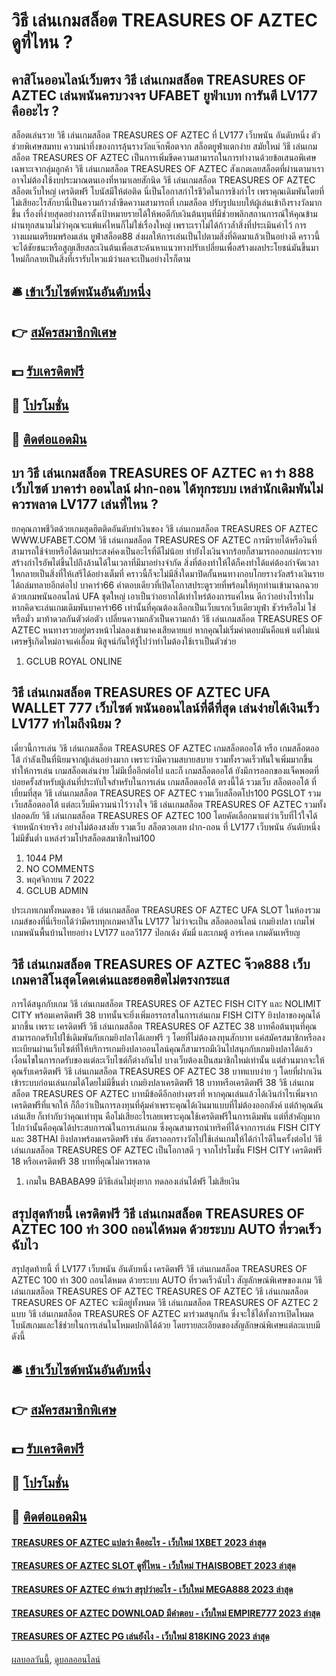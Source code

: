 # วิธี เล่นเกมสล็อต TREASURES OF AZTEC ดูที่ไหน ?
## คาสิโนออนไลน์เว็บตรง วิธี เล่นเกมสล็อต TREASURES OF AZTEC เล่นพนันครบวงจร UFABET ยูฟ่าเบท การันตี LV177 คืออะไร ?
สล็อตเล่นรวย วิธี เล่นเกมสล็อต TREASURES OF AZTEC ที่ LV177 เว็บพนัน อันดับหนึ่ง ตัวช่วยพิเศษสมทบ ความน่าทึ่งของการลุ้นรางวัลแจ๊กพ็อตจาก สล็อตยูฟ่าแตกง่าย สมัยใหม่ วิธี เล่นเกมสล็อต TREASURES OF AZTEC เป็นการเพิ่มขีดความสามารถในการทำงานด้วยข้อเสนอพิเศษเฉพาะเจากลุ่มลูกค้า วิธี เล่นเกมสล็อต TREASURES OF AZTEC สังเกตเลยสล็อตที่ผ่านตามาเราอาจไม่ต้องใช้งบประมาณตนเองที่หามาเลยสักนิด วิธี เล่นเกมสล็อต TREASURES OF AZTEC สล็อตเว็บใหญ่ เครดิตฟรี โบนัสมีให้ต่อติด นี่เป็นโอกาสกำไรชีวิตในการชิงกำไร เพราคุณเดิมพันโดยที่ไม่เสียอะไรสักบานี่เป็นความก้าวล้ำขีดความสามารถที่ เกมสล็อต ปรับรูปแบบให้ผู้เล่นเข้าถึงรางวัลมากขึ้น
เรื่องที่ง่ายสุดอย่างการตั้งเป้าหมายรายได้ให้พอดีกับเงินต้นทุนที่มีช่วยพลิกสถานการณ์ให้คุณข้ามผ่านทุกสนามไม่ว่าคุณจะแพ้แค่ไหนก็ไม่ใช่เรื่องใหญ่ เพราะเราไม่ได้ก้าวล้ำสิ่งที่ประเมินค่าไว้ การวางแผนเตรียมพร้อมเล่น ยููฟ่าสล็อต88 ส่งผลให้การเล่นเป็นไปตามสิ่งที่คิดมาแล้วเป็นอย่างดี คราวนี้จะได้ชัยชนะหรือสูญเสียสละเงินต้นเพื่อเสาะค้นหาแนวทางปรับเปลี่ยนเพื่อสร้างผลประโยชน์มันขึ้นมาใหม่ก็กลายเป็นสิ่งที่เรารับไหวแม้ว่าผลจะเป็นอย่างไรก็ตาม

## 🛎 [เข้าเว็บไซต์พนันอันดับหนึ่ง](https://bit.ly/3SdLNi2)
## 👉 [สมัครสมาชิกพิเศษ](https://bit.ly/3SdLNi2)
## 💵 [รับเครดิตฟรี](https://bit.ly/3dyRKHj)
## 👑 [โปรโมชั่น](https://bit.ly/3dyRKHj)
## 📱 [ติดต่อแอดมิน](https://bit.ly/3dyRKHj)

## บา วิธี เล่นเกมสล็อต TREASURES OF AZTEC คา ร่า 888 เว็บไซต์ บาคาร่า ออนไลน์ ฝาก-ถอน ได้ทุกระบบ เหล่านักเดิมพันไม่ควรพลาด LV177 เล่นที่ไหน ?
ยกคุณภาพชีวิตด้วยเกมสุดฮิตติดอันดับทำเงินของ วิธี เล่นเกมสล็อต TREASURES OF AZTEC WWW.UFABET.COM วิธี เล่นเกมสล็อต TREASURES OF AZTEC การมีรายได้หรืองินที่สามารถใช้จ่ายหรือได้ตามประสงค์คงเป็นอะไรที่ดีไม่น้อย ทำยังไงเงินจากร้อยก็สามารถออกแผ่กระจายสร้างกำไรอัพไต่ขึ้นไปถึงล้านได้ในเวลาที่มีมาอย่างจำกัด สิ่งที่ต้องทำให้ได้ก็คงทำได้แค่ต้องกำจัดเวลาใหกลายเป็นสิ่งที่ให้เสรีได้อย่างเต็มที่ คราวนี้ก็จะไม่มีสิ่งใดมาปิดกั้นหนทางกอบโกยรางวัลสร้างเงินรายได้ถล่มทลายอีกต่อไป บาคาร่า66 คำตอบเดียวที่เปิดโอกาสประตูรวยที่พร้อมให้ทุกท่านเข้ามาฉกฉวยด้วยเกมพนันออนไลน์ UFA ชุดใหญ่ เอาเป็นว่าอยากได้เท่าไหร่ต้องการแค่ไหน ดีกว่าอย่างไรทำไมหากคิดจะเล่นเกมเดิมพันบาคาร่า66 เท่านั้นที่คุณต้องเลือกเป็นเว็บแรกเว็บเดียวยูฟ่า ชัวร์หรือไม่ ใช่หรือมั่ว มาท้าดวลกันตัวต่อตัว เปลี่ยนความกลัวเป็นความกล้า วิธี เล่นเกมสล็อต TREASURES OF AZTEC หนทางรวยอยู่ตรงหน้าไม่ลองเข้ามาคงเสียดายแย่ หากคุณไม่เริ่มคำตอบมันคือแพ้ แต่ไม่แน่เศรษฐีเกิดใหม่อาจแค่เอื้อม พิสูจน์กันให้รู้ไปว่าทำไมต้องใช้เราเป็นตัวช่วย
1. GCLUB ROYAL ONLINE

## วิธี เล่นเกมสล็อต TREASURES OF AZTEC UFA WALLET 777 เว็บไซต์ พนันออนไลน์ที่ดีที่สุด เล่นง่ายได้เงินเร็ว LV177 ทำไมถึงนิยม ?
เดี๋ยวนี้การเล่น วิธี เล่นเกมสล็อต TREASURES OF AZTEC เกมสล็อตออโต้ หรือ เกมสล็อตออโต้ กำลังเป็นที่นิยมจากผู้เล่นอย่างมาก เพราะว่ามีความสบายสบาย รวมทั้งรวดเร็วทันใจเพิ่มมากขึ้น ทำให้การเล่น เกมสล็อตเล่นง่าย ไม่มีเบื่ออีกต่อไป และก็ เกมสล็อตออโต้ ยังมีการออกของแจ็คพอตที่บ่อยครั้งสำหรับผู้เล่นที่ประทับใจสำหรับในการเล่น เกมสล็อตออโต้ ตรงนี้ได้ รวมเว็บ สล็อตออโต้ ที่เยี่ยมที่สุด วิธี เล่นเกมสล็อต TREASURES OF AZTEC รวมเว็บสล็อตโปร100 PGSLOT รวมเว็บสล็อตออโต้ แต่ละเว็บมีความน่าไว้วางใจ วิธี เล่นเกมสล็อต TREASURES OF AZTEC รวมทั้งปลอดภัย วิธี เล่นเกมสล็อต TREASURES OF AZTEC 100 โดยคัดเลือกมาแต่ว่าเว็บที่ไว้ใจได้จ่ายหนักจ่ายจริง อย่างไม่ต้องสงสัย รวมเว็บ สล็อตวอเลท ฝาก-ถอน ที่ LV177 เว็บพนัน อันดับหนึ่ง ไม่มีขั้นต่ำ แหล่งร่วมโปรสล็อตสมาชิกใหม่100
1. 1044 PM
2. NO COMMENTS
3. พฤศจิกายน 7 2022
4. GCLUB ADMIN

ประเภทเกมทั้งหมดของ วิธี เล่นเกมสล็อต TREASURES OF AZTEC UFA SLOT ในห้องรวมเกมส์ของที่นี่เรียกได้ว่ามีครบทุกเกมคาสิโน LV177 ไม่ว่าจะเป็น สล็อตออนไลน์ เกมยิงปลา เกมไพ่ เกมพนันพื้นบ้านไทยอย่าง LV177 แอลวี177 ป๊อกเด้ง ดัมมี่ และเกมตู้ อาร์เคด เกมดันเหรียญ

## วิธี เล่นเกมสล็อต TREASURES OF AZTEC จ๊วด888 เว็บเกมคาสิโนสุดโดดเด่นและฮอตฮิตไม่ตรงกระแส
การได้สนุกกับเกม วิธี เล่นเกมสล็อต TREASURES OF AZTEC FISH CITY และ NOLIMIT CITY พร้อมเครดิตฟรี 38 บาทนั้นจะยิ่งเพิ่มอรรถรสในการเล่นเกม FISH CITY ยิงปลาของคุณได้มากขึ้น เพราะ เครดิตฟรี วิธี เล่นเกมสล็อต TREASURES OF AZTEC 38 บาทคือต้นทุนที่คุณสามารถกดรับไปใช้เดิมพันกับเกมยิงปลาได้เลยฟรี ๆ โดยที่ไม่ต้องลงทุนสักบาท แค่สมัครสมาชิกหรือลงทะเบียนผ่านเว็บไซต์ที่ให้บริการเกมยิงปลาออนไลน์คุณก็สามารถมีเงินไปสนุกกับเกมยิงปลาได้แล้ว เงื่อนไขในการกดรับของแต่ละเว็บไซต์ก็ต่างกันไป บางเว็บต้องเป็นสมาชิกใหม่เท่านั้น แต่ส่วนมากจะให้คุณรับเครดิตฟรี วิธี เล่นเกมสล็อต TREASURES OF AZTEC 38 บาทแบบง่าย ๆ โดยที่ฝากเงินเข้าระบบก่อนเล่นเกมได้โดยไม่มีขึ้นต่ำ
เกมยิงปลาเครดิตฟรี 18 บาทหรือเครดิตฟรี 38 วิธี เล่นเกมสล็อต TREASURES OF AZTEC บาทมีข้อดีอีกอย่างตรงที่ หากคุณเล่นแล้วได้เงินกำไรเพิ่มจากเครดิตฟรีที่แจกให้ ก็ถือว่าเป็นการลงทุนที่คุ้มค่าเพราะคุณได้เงินมาแบบที่ไม่ต้องออกตังค์ แต่ถ้าคุณดันเล่นเสีย ก็เท่ากับว่าคุณเท่าทุน คือไม่เสียอะไรเลยเพราะคุณใช้เครดิตฟรีในการเดิมพัน แต่ที่สำคัญมากไปกว่านั้นคือคุณได้ประสบการณ์ในการเล่นเกม ซึ่งคุณสามารถนำทริคที่ได้จากการเล่น FISH CITY และ 38THAI ยิงปลาพร้อมเครดิตฟรี เช่น อัตราออกรางวัลไปใช้เล่นเกมให้ได้กำไรดีในครั้งต่อไป วิธี เล่นเกมสล็อต TREASURES OF AZTEC เป็นโอกาสดี ๆ จากโปรโมชั่น FISH CITY เครดิตฟรี 18 หรือเครดิตฟรี 38 บาทที่คุณไม่ควรพลาด
1. เกมใน BABABA99 มีวิธีเล่นไม่ยุ่งยาก ทดลองเล่นได้ฟรี ไม่เสียเงิน

## สรุปสุดท้ายนี้ เครดิตฟรี วิธี เล่นเกมสล็อต TREASURES OF AZTEC 100 ทำ 300 ถอนได้หมด ด้วยระบบ AUTO ที่รวดเร็วฉับไว
สรุปสุดท้ายนี้ ที่ LV177 เว็บพนัน อันดับหนึ่ง เครดิตฟรี วิธี เล่นเกมสล็อต TREASURES OF AZTEC 100 ทำ 300 ถอนได้หมด ด้วยระบบ AUTO ที่รวดเร็วฉับไว สัญลักษณ์พิเศษของเกม วิธี เล่นเกมสล็อต TREASURES OF AZTEC TREASURES OF AZTEC วิธี เล่นเกมสล็อต TREASURES OF AZTEC จะมีอยู่ทั้งหมด วิธี เล่นเกมสล็อต TREASURES OF AZTEC 2 แบบ วิธี เล่นเกมสล็อต TREASURES OF AZTEC มาร่วมสนุกกัน ซึ่งจะใช้ได้ทั้งการเปิดโหมดโบนัสเกมและใช้ช่วยในการเล่นในโหมดปกติได้ด้วย โดยรายละเอียดของสัญลักษณ์พิเศษแต่ละแบบมีดังนี้

## 🛎 [เข้าเว็บไซต์พนันอันดับหนึ่ง](https://bit.ly/3SdLNi2)
## 👉 [สมัครสมาชิกพิเศษ](https://bit.ly/3SdLNi2)
## 💵 [รับเครดิตฟรี](https://bit.ly/3dyRKHj)
## 👑 [โปรโมชั่น](https://bit.ly/3dyRKHj)
## 📱 [ติดต่อแอดมิน](https://bit.ly/3dyRKHj)

#### [TREASURES OF AZTEC แปลว่า คืออะไร - เว็บใหม่ 1XBET 2023 ล่าสุด](https://atom.io/themes/treasures%20of%20aztec%20แปลว่า%20คืออะไร%20-%20เว็บใหม่%201xbet%202023%20ล่าสุด)
#### [TREASURES OF AZTEC SLOT ดูที่ไหน - เว็บใหม่ THAISBOBET 2023 ล่าสุด](https://atom.io/themes/treasures%20of%20aztec%20slot%20ดูที่ไหน%20-%20เว็บใหม่%20thaisbobet%202023%20ล่าสุด)
#### [TREASURES OF AZTEC อ่านว่า สรุปว่าอะไร - เว็บใหม่ MEGA888 2023 ล่าสุด](https://atom.io/themes/treasures%20of%20aztec%20อ่านว่า%20สรุปว่าอะไร%20-%20เว็บใหม่%20mega888%202023%20ล่าสุด)
#### [TREASURES OF AZTEC DOWNLOAD มีคำตอบ - เว็บใหม่ EMPIRE777 2023 ล่าสุด](https://atom.io/themes/treasures%20of%20aztec%20download%20มีคำตอบ%20-%20เว็บใหม่%20empire777%202023%20ล่าสุด)
#### [TREASURES OF AZTEC PG เล่นยังไง - เว็บใหม่ 818KING 2023 ล่าสุด](https://atom.io/themes/treasures%20of%20aztec%20pg%20เล่นยังไง%20-%20เว็บใหม่%20818king%202023%20ล่าสุด)

[ผลบอลวันนี้](https://siamsport.tv "ผลบอลวันนี้"), [ดูบอลออนไลน์](https://siamsport.tv/ดูบอลสด "ดูบอลออนไลน์")